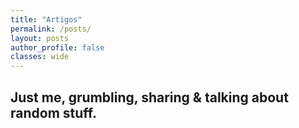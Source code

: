 ```yaml
---
title: "Artigos"
permalink: /posts/
layout: posts
author_profile: false
classes: wide
---
```

Just me, grumbling, sharing & talking about random stuff.
---
